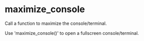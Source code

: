 # maximize_console
Call a function to maximize the console/terminal.

Use 'maximize_console()' to open a fullscreen console/terminal.
